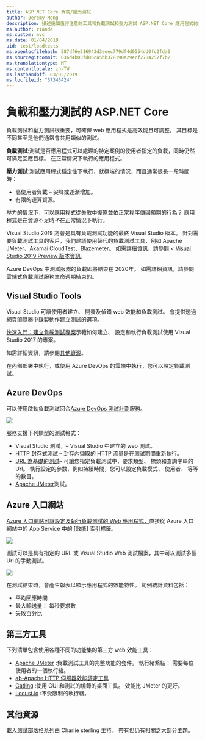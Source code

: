 ```yaml
---
title: ASP.NET Core 負載/壓力測試
author: Jeremy-Meng
description: 描述幾個值得注意的工具和負載測試和壓力測試 ASP.NET Core 應用程式的方法。
ms.author: riande
ms.custom: mvc
ms.date: 01/04/2019
uid: test/loadtests
ms.openlocfilehash: 587df6e216943d3eeec779df4d0554dd0fc2fda0
ms.sourcegitcommit: 036d4b03fd86ca5bb378198e29ecf2704257f7b2
ms.translationtype: MT
ms.contentlocale: zh-TW
ms.lasthandoff: 03/05/2019
ms.locfileid: "57345424"
---
```

# <a name="load-and-stress-testing-aspnet-core"></a>負載和壓力測試的 ASP.NET Core

負載測試和壓力測試很重要，可確保 web 應用程式是高效能且可調整。 其目標是不同甚至是他們通常會共用類似的測試。

**負載測試**:測試是否應用程式可以處理的特定案例的使用者指定的負載，同時仍然可滿足回應目標。 在正常情況下執行的應用程式。

**壓力測試**:測試應用程式穩定性下執行，就極端的情況，而且通常很長一段時間時：

* 高使用者負載 – 尖峰或逐漸增加。
* 有限的運算資源。  

壓力的情況下，可以應用程式從失敗中復原並依正常程序傳回預期的行為？ 應用程式是在資源不足時*不*在正常情況下執行。

Visual Studio 2019 將會是具有負載測試功能的最終 Visual Studio 版本。 針對需要負載測試工具的客戶，我們建議使用替代的負載測試工具，例如 Apache JMeter、Akamai CloudTest、Blazemeter。 如需詳細資訊，請參閱 < [Visual Studio 2019 Preview 版本資訊](/visualstudio/releases/2019/release-notes-preview#test-tools)。

Azure DevOps 中測試服務的負載即將結束在 2020年。 如需詳細資訊，請參閱[雲端式負載測試服務生命週期結束的](https://devblogs.microsoft.com/devops/cloud-based-load-testing-service-eol/)。

## <a name="visual-studio-tools"></a>Visual Studio Tools

Visual Studio 可讓使用者建立、 開發及偵錯 web 效能和負載測試。 會提供透過網頁瀏覽器中錄製動作建立測試的選項。

[快速入門：建立負載測試專案](/visualstudio/test/quickstart-create-a-load-test-project?view=vs-2017)示範如何建立、 設定和執行負載測試使用 Visual Studio 2017 的專案。

如需詳細資訊，請參閱[其他資源](#add)。

在內部部署中執行，或使用 Azure DevOps 的雲端中執行，您可以設定負載測試。

## <a name="azure-devops"></a>Azure DevOps

可以使用啟動負載測試回合[Azure DevOps 測試計劃](/azure/devops/test/load-test/index?view=vsts)服務。

![](./load-tests/_static/azure-devops-load-test.png)

服務支援下列類型的測試格式：

- Visual Studio 測試，– Visual Studio 中建立的 web 測試。
- HTTP 封存式測試 – 封存內擷取的 HTTP 流量是在測試期間重新執行。
- [URL 為基礎的測試](/azure/devops/test/load-test/get-started-simple-cloud-load-test?view=vsts)– 可讓您指定負載測試中，要求類型、 標頭和查詢字串的 Url。 執行設定的參數，例如持續時間，您可以設定負載模式、 使用者、 等等的數目。
- [Apache JMeter](https://jmeter.apache.org/)測試。

## <a name="azure-portal"></a>Azure 入口網站

[Azure 入口網站可讓設定及執行負載測試的 Web 應用程式，](/azure/devops/test/load-test/app-service-web-app-performance-test?view=vsts)直接從 Azure 入口網站中的 App Service 中的 [效能] 索引標籤。

![](./load-tests/_static/azure-appservice-perf-test.png)

測試可以是具有指定的 URL 或 Visual Studio Web 測試檔案，其中可以測試多個 Url 的手動測試。

![](./load-tests/_static/azure-appservice-perf-test-config.png)

在測試結束時，會產生報表以顯示應用程式的效能特性。 範例統計資料包括：

- 平均回應時間
- 最大輸送量： 每秒要求數
- 失敗百分比

## <a name="third-party-tools"></a>第三方工具

下列清單包含使用各種不同的功能集的第三方 web 效能工具：

- [Apache JMeter](https://jmeter.apache.org/) :負載測試工具的完整功能的套件。 執行緒繫結： 需要每位使用者的一個執行緒。
- [ab-Apache HTTP 伺服器效能評定工具](https://httpd.apache.org/docs/2.4/programs/ab.html)
- [Gatling](https://gatling.io/) :使用 GUI 和測試的燒錄的桌面工具。 效能比 JMeter 的更好。
- [Locust.io](https://locust.io/) :不受限制的執行緒。

<a name="add"></a>
## <a name="additional-resources"></a>其他資源

[載入測試部落格系列](https://blogs.msdn.microsoft.com/charles_sterling/2015/06/01/load-test-series-part-i-creating-web-performance-tests-for-a-load-test/)由 Charlie sterling 主持。 帶有但仍有相關之大部分主題。
